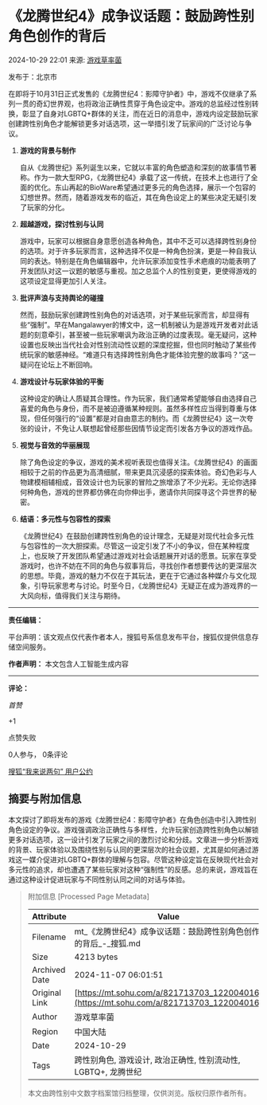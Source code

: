 # 《龙腾世纪4》成争议话题：鼓励跨性别角色创作的背后

2024-10-29 22:01 来源: [游戏草率菌](https://www.sohu.com/a/m.sohu.com?spm=smpc.content-abroad.content.1.17309591146698VDH0xg)

发布于：北京市

在即将于10月31日正式发售的《龙腾世纪4：影障守护者》中，游戏不仅继承了系列一贯的奇幻世界观，也将政治正确性贯穿于角色设定中。游戏的总监经过性别转换，彰显了自身对LGBTQ+群体的关注，而在近日的消息中，游戏内设定鼓励玩家创建跨性别角色才能解锁更多对话选项，这一举措引发了玩家间的广泛讨论与争议。

1. **游戏的背景与制作**

   自从《龙腾世纪》系列诞生以来，它就以丰富的角色塑造和深刻的故事情节著称。作为一款大型RPG，《龙腾世纪4》承载了这一传统，在技术上也进行了全面的优化。东山再起的BioWare希望通过更多元的角色选择，展示一个包容的幻想世界。然而，随着游戏发布的临近，其在角色设定上的某些决定无疑引发了玩家的分化。

2. **超越游戏，探讨性别与认同**

   游戏中，玩家可以根据自身意愿创造各种角色，其中不乏可以选择跨性别身份的选项。对于许多玩家而言，这种选择不仅是一种角色扮演，更是一种自我认同的表达。特别是在角色编辑器中，允许玩家添加变性手术疤痕的功能表明了开发团队对这一议题的敏感与重视。加之总监个人的性别变更，更使得游戏的这项设定显得更加引人关注。

3. **批评声浪与支持舆论的碰撞**

   然而，鼓励玩家创建跨性别角色的对话选项，对于某些玩家而言，却显得有些“强制”。早在Mangalawyer的博文中，这一机制被认为是游戏开发者对此话题的刻意牵引，甚至被一些玩家嘲讽为政治正确的过度表现。毫无疑问，这种设置也反映出当代社会对性别流动性议题的深度挖掘，但也同时触动了某些传统玩家的敏感神经。“难道只有选择跨性别角色才能体验完整的故事吗？”这一疑问在论坛上不断回响。

4. **游戏设计与玩家体验的平衡**

   这种设定的确让人质疑其合理性。作为玩家，我们通常希望能够自由选择自己喜爱的角色与身份，而不是被迫遵循某种规则。虽然多样性应当得到尊重与体现，但任何强行的“设置”都是对自由意志的制约。而《龙腾世纪4》这一次夸张的设计，不免让人联想起曾经那些因情节设定而引发各方争议的游戏作品。

5. **视觉与音效的华丽展现**

   除了角色设定的争议，游戏的美术视听表现也值得关注。《龙腾世纪4》的画面相较于之前的作品更为高清细腻，带来更具沉浸感的探索体验。奇幻色彩与人物建模相辅相成，音效设计也为玩家的冒险之旅增添了不少光彩。无论你选择何种角色，游戏的世界都仿佛在向你伸出手，邀请你共同探寻这个异世界的秘密。

6. **结语：多元性与包容性的探索**

   《龙腾世纪4》在鼓励创建跨性别角色的设计理念，无疑是对现代社会多元性与包容性的一次大胆探索。尽管这一设定引发了不小的争议，但在某种程度上，也反映了开发团队希望通过游戏对社会话题展开对话的愿景。玩家在享受游戏时，也许不妨在不同的角色与叙事背后，寻找创作者想要传达的更深层次的思想。毕竟，游戏的魅力不仅在于其玩法，更在于它通过各种媒介与文化现象，引导玩家思考与讨论。时至今日，《龙腾世纪4》无疑正在成为游戏界的一大风向标，值得我们关注与期待。

---

**责任编辑：**

平台声明：该文观点仅代表作者本人，搜狐号系信息发布平台，搜狐仅提供信息存储空间服务。

**作者声明：** 本文包含人工智能生成内容

---

**评论：**

_首赞_

+1

点赞失败

0人参与， 0条评论

[搜狐“我来说两句” 用户公约](http://zt.pinglun.sohu.com/s2014/sljyhgy/index.shtml)

## 摘要与附加信息

<!-- tcd_abstract -->
本文探讨了即将发布的游戏《龙腾世纪4：影障守护者》在角色创造中引入跨性别角色设定的争议。游戏强调政治正确性与多样性，允许玩家创造跨性别角色以解锁更多对话选项，这一设计引发了玩家之间的激烈讨论和分歧。文章进一步分析游戏的背景、玩家体验以及围绕性别与认同的更深层次的社会议题，尤其是如何通过游戏这一媒介促进对LGBTQ+群体的理解与包容。尽管这种设定旨在反映现代社会对多元性的追求，却也遭遇了某些玩家对这种“强制性”的反感。总的来说，游戏旨在通过这种设计促进玩家与不同性别认同之间的对话与体验。
<!-- tcd_abstract_end -->

> 附加信息 [Processed Page Metadata]
>
> | Attribute       | Value                                  |
> |-----------------|----------------------------------------|
> | Filename        | mt_《龙腾世纪4》成争议话题：鼓励跨性别角色创作的背后_-_搜狐.md                             |
> | Size            | 4213 bytes                           |
> | Archived Date   | 2024-11-07 06:01:51                             |
> | Original Link   | [https://mt.sohu.com/a/821713703_122004016](https://mt.sohu.com/a/821713703_122004016)                       |
> | Author          | 游戏草率菌                               |
> | Region          | 中国大陆                               |
> | Date            | 2024-10-29                                 |
> | Tags            | 跨性别角色, 游戏设计, 政治正确性, 性别流动性, LGBTQ+, 龙腾世纪                                 |
>
> 本文由跨性别中文数字档案馆归档整理，仅供浏览。版权归原作者所有。
>